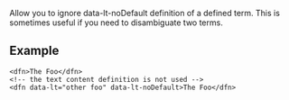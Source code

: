 Allow you to ignore data-lt-noDefault definition of a defined term. This is sometimes useful if you need to disambiguate two terms. 

## Example   

```
<dfn>The Foo</dfn>
<!-- the text content definition is not used -->
<dfn data-lt="other foo" data-lt-noDefault>The Foo</dfn>
```